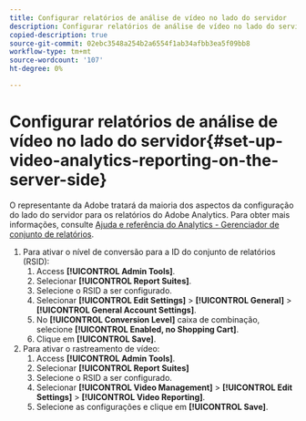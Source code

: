 ```yaml
---
title: Configurar relatórios de análise de vídeo no lado do servidor
description: Configurar relatórios de análise de vídeo no lado do servidor
copied-description: true
source-git-commit: 02ebc3548a254b2a6554f1ab34afbb3ea5f09bb8
workflow-type: tm+mt
source-wordcount: '107'
ht-degree: 0%

---
```


# Configurar relatórios de análise de vídeo no lado do servidor{#set-up-video-analytics-reporting-on-the-server-side}

O representante da Adobe tratará da maioria dos aspectos da configuração do lado do servidor para os relatórios do Adobe Analytics. Para obter mais informações, consulte [Ajuda e referência do Analytics - Gerenciador de conjunto de relatórios](https://microsite.omniture.com/t2/help/en_US/reference/#Report_Suite_Manager).
1. Para ativar o nível de conversão para a ID do conjunto de relatórios (RSID):
   1. Access **[!UICONTROL Admin Tools]**.
   1. Selecionar **[!UICONTROL Report Suites]**.
   1. Selecione o RSID a ser configurado.
   1. Selecionar **[!UICONTROL Edit Settings]** > **[!UICONTROL General]** > **[!UICONTROL General Account Settings]**.
   1. No **[!UICONTROL Conversion Level]** caixa de combinação, selecione **[!UICONTROL Enabled, no Shopping Cart]**.
   1. Clique em **[!UICONTROL Save]**.
1. Para ativar o rastreamento de vídeo:
   1. Access **[!UICONTROL Admin Tools]**.
   1. Selecionar **[!UICONTROL Report Suites]**
   1. Selecione o RSID a ser configurado.
   1. Selecionar **[!UICONTROL Video Management]** > **[!UICONTROL Edit Settings]** > **[!UICONTROL Video Reporting]**.
   1. Selecione as configurações e clique em **[!UICONTROL Save]**.
